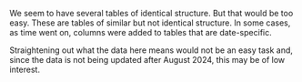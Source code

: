 
We seem to have several tables of identical structure. But that would be too easy.
These are tables of similar but not identical structure. In some cases, as time went
on, columns were added to tables that are date-specific.

Straightening out what the data here means would not be an easy task and, since the
data is not being updated after August 2024, this may be of low interest.

